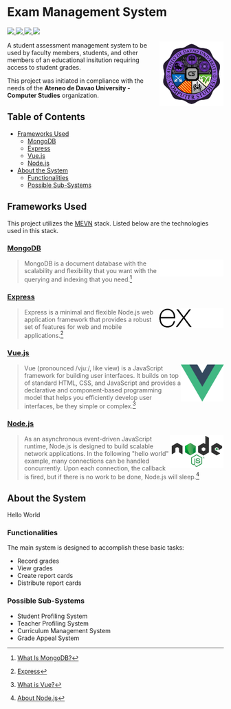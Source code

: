 # Exam Management System
<p>
   <a href="#mongodb">
      <img src="https://img.shields.io/badge/-MongoDB-47A248?style=plastic&logo=mongodb&logoColor=white">
   </a>
   <a href="#express">
      <img src="https://img.shields.io/badge/-Express-221e1f?style=plastic&logo=express">
   </a>
   <a href="#vuejs">
      <img src="https://img.shields.io/badge/-Vue.js-4FC08D?style=plastic&logo=vuedotjs&logoColor=white">
   </a>
   <a href="#nodejs">
      <img src="https://img.shields.io/badge/-Node.js-339933?style=plastic&logo=nodedotjs&logoColor=white">
   </a>
</p>
<img src="./images/addu-cs-logo.png" width="150" align="right" alt="AdDU CS Department logo." title="AdDU CS Department logo">

A student assessment management system to be used by faculty members, students, and other members of an educational insitution requiring access to student grades. 

This project was initiated in compliance with the needs of the **Ateneo de Davao University - Computer Studies** organization.

## Table of Contents
* [Frameworks Used](#frameworks-used)
    * [MongoDB](#mongodb)
    * [Express](#express)
    * [Vue.js](#vuejs)
    * [Node.js](#nodejs)
* [About the System](#about-the-system)
    * [Functionalities](#functionalities)
    * [Possible Sub-Systems](#possible-sub-systems)

## Frameworks Used
This project utilizes the [MEVN](https://www.educative.io/answers/what-is-mevn-stack) stack. Listed below are the technologies used in this stack.
### [MongoDB](https://www.mongodb.com/)
<picture>
   <source media="(prefers-color-scheme: dark)" srcset="./images/mongodb-logo.png">
   <source media="(prefers-color-scheme: light)" srcset="./images/mongodb-logo-light.png">
   <img src="./images/mongodb-logo.png" width="150" align="right" alt="MongoDB logo." title="MongoDB logo">
</picture>

> MongoDB is a document database with the scalability and flexibility that you want with the querying and indexing that you need.[^1]
### [Express](https://expressjs.com/)
<img src="./images/express-logo-dark.png#gh-dark-mode-only" width="75" align="right" alt="Express logo." title="Express logo">
<img src="./images/express-logo.png#gh-light-mode-only" width="75" align="right" alt="Express logo." title="Express logo">

> Express is a minimal and flexible Node.js web application framework that provides a robust set of features for web and mobile applications.[^2]
### [Vue.js](https://vuejs.org/)
<img src="./images/vue-logo.png" width="100" align="right" alt="Vue.js logo." title="Vue.js logo">

> Vue (pronounced /vjuː/, like view) is a JavaScript framework for building user interfaces. It builds on top of standard HTML, CSS, and JavaScript and provides a declarative and component-based programming model that helps you efficiently develop user interfaces, be they simple or complex.[^3]
### [Node.js](https://nodejs.org/en/)
<img src="./images/nodejs-logo.png" width="125" align="right" alt="Node.js logo." title="Node.js logo">

> As an asynchronous event-driven JavaScript runtime, Node.js is designed to build scalable network applications. In the following "hello world" example, many connections can be handled concurrently. Upon each connection, the callback is fired, but if there is no work to be done, Node.js will sleep.[^4]

## About the System
Hello World

### Functionalities
The main system is designed to accomplish these basic tasks:
* Record grades
* View grades
* Create report cards
* Distribute report cards

### Possible Sub-Systems
* Student Profiling System
* Teacher Profiling System
* Curriculum Management System
* Grade Appeal System

[^1]: [What Is MongoDB?](https://www.mongodb.com/what-is-mongodb)
[^2]: [Express](https://expressjs.com/)
[^3]: [What is Vue?](https://vuejs.org/guide/introduction.html)
[^4]: [About Node.js](https://nodejs.org/en/about/)

